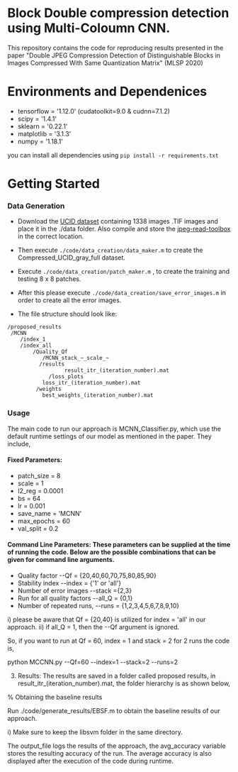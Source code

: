 # Block Double compression detection using Multi-Coloumn CNN.

This repository contains the code for reproducing results presented in the paper "Double JPEG Compression Detection of Distinguishable Blocks in Images Compressed With Same Quantization Matrix" (MLSP 2020)

# Environments and Dependenices

+ tensorflow = '1.12.0' (cudatoolkit=9.0 & cudnn=7.1.2)
+ scipy = '1.4.1'
+ sklearn = '0.22.1'
+ matplotlib = '3.1.3'
+ numpy = '1.18.1'

you can install all dependencies using `pip install -r requirements.txt`

# Getting Started
### Data Generation

+ Download the [UCID dataset](https://drive.google.com/drive/folders/1AFZmvEZzHjjZJA5jMgTZKk4BuZXV3zH7?usp=sharing) containing 1338 images .TIF images and place it in the ./data folder. Also compile and store the [jpeg-read-toolbox](http://dde.binghamton.edu/download/jpeg_toolbox.zip) in the correct location. 

- Then execute `./code/data_creation/data_maker.m` to create the Compressed_UCID_gray_full dataset. 

- Execute  `./code/data_creation/patch_maker.m` , to create the training and testing 8 x 8 patches. 

- After this please execute `./code/data_creation/save_error_images.m` in order to create all the error images.


+ The file structure should look like:

```
/proposed_results
 /MCNN
    /index_1
    /index_all
        /Quality_Qf
           /MCNN_stack_~_scale_~
	      /results
                  result_itr_(iteration_number).mat  
             /loss_plots
		   loss_itr_(iteration_number).mat	
	     /weights
		   best_weights_(iteration_number).mat
```


### Usage 

The main code to run our approach is MCNN_Classifier.py, which use the default runtime settings of our model as mentioned in the paper. They include, 

#### Fixed Parameters:

+ patch_size = 8
+ scale = 1
+ l2_reg = 0.0001
+ bs = 64
+ lr = 0.001
+ save_name = 'MCNN'
+ max_epochs = 60
+ val_split = 0.2


#### Command Line Parameters: These parameters can be supplied at the time of running the code. Below are the possible combinations that can be given for command line arguments. 

-  Quality factor --Qf = {20,40,60,70,75,80,85,90}
-  Stability index  --index = {'1' or 'all'} 
-  Number of error images --stack ={2,3}
-  Run for all quality factors --all_Q = {0,1} 
-  Number of repeated runs, --runs = {1,2,3,4,5,6,7,8,9,10}

i) please be aware that Qf = {20,40} is utilized for index = 'all' in our approach. 
ii) if all_Q = 1, then the --Qf argument is ignored.

So, if you want to run at Qf = 60, index = 1 and stack = 2 for 2 runs the code is, 

python MCCNN.py --Qf=60 --index=1 --stack=2 --runs=2


3) Results:  The results are saved in a folder called proposed results, in result_itr_(iteration_number).mat, the folder hierarchy is as shown below, 

% Obtaining the baseline results

Run ./code/generate_results/EBSF.m to obtain the baseline results of our approach. 

i) Make sure to keep the libsvm folder in the same directory.

The output_file logs the results of the approach, the avg_accuracy variable stores the resulting accuracy of the run. 
The average accuracy is also displayed after the execution of the code during runtime.






